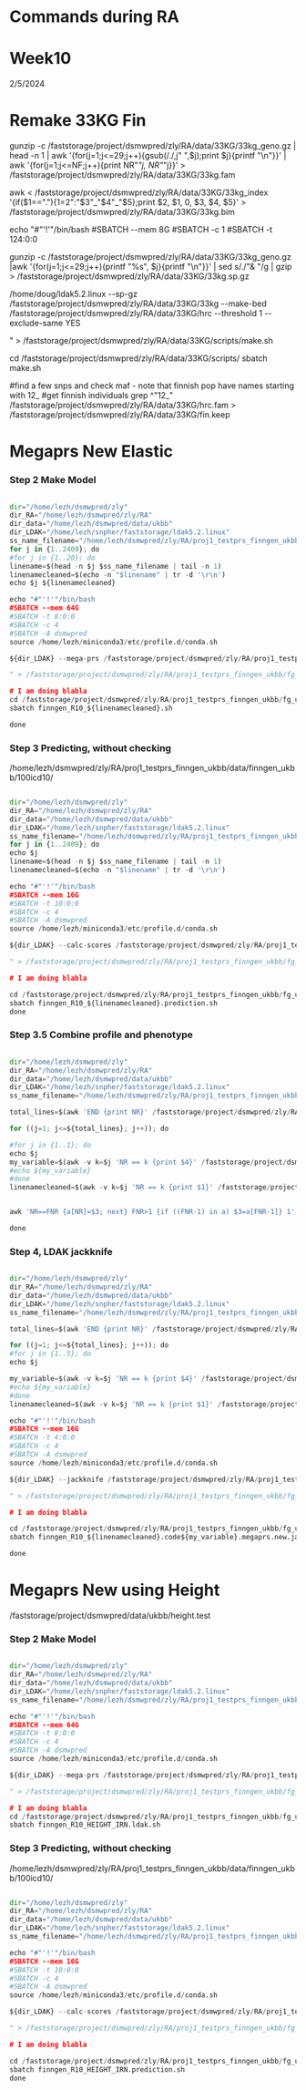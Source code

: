 # Commands during RA
# Week10

2/5/2024

# Remake 33KG Fin

gunzip -c /faststorage/project/dsmwpred/zly/RA/data/33KG/33kg_geno.gz | head -n 1 | awk '{for(j=1;j<=29;j++){gsub(/./,j" ",$j);print $j}{printf "\n"}}' | awk '{for(j=1;j<=NF;j++){print NR"_"j, NR"_"j}}' > /faststorage/project/dsmwpred/zly/RA/data/33KG/33kg.fam

awk < /faststorage/project/dsmwpred/zly/RA/data/33KG/33kg_index '{if($1=="."){$1=$2":"$3"_"$4"_"$5};print $2, $1, 0, $3, $4, $5}' > /faststorage/project/dsmwpred/zly/RA/data/33KG/33kg.bim

echo "#"'!'"/bin/bash
#SBATCH --mem 8G
#SBATCH -c 1
#SBATCH -t 124:0:0

gunzip -c /faststorage/project/dsmwpred/zly/RA/data/33KG/33kg_geno.gz |awk '{for(j=1;j<=29;j++){printf \"%s\", \$j}{printf \"\n\"}}' | sed s/\.\/\"& \"/g | gzip > /faststorage/project/dsmwpred/zly/RA/data/33KG/33kg.sp.gz

/home/doug/ldak5.2.linux --sp-gz /faststorage/project/dsmwpred/zly/RA/data/33KG/33kg --make-bed /faststorage/project/dsmwpred/zly/RA/data/33KG/hrc --threshold 1 --exclude-same YES

" > /faststorage/project/dsmwpred/zly/RA/data/33KG/scripts/make.sh

cd /faststorage/project/dsmwpred/zly/RA/data/33KG/scripts/
sbatch make.sh



#find a few snps and check maf - note that finnish pop have names starting with 12_
#get finnish individuals
grep ^"12_" /faststorage/project/dsmwpred/zly/RA/data/33KG/hrc.fam > /faststorage/project/dsmwpred/zly/RA/data/33KG/fin.keep



# Megaprs New Elastic


### Step 2 Make Model
```python

dir="/home/lezh/dsmwpred/zly"
dir_RA="/home/lezh/dsmwpred/zly/RA"
dir_data="/home/lezh/dsmwpred/data/ukbb"
dir_LDAK="/home/lezh/snpher/faststorage/ldak5.2.linux"
ss_name_filename="/home/lezh/dsmwpred/zly/RA/proj1_testprs_finngen_ukbb/data/finngen_icd10/list_R10_ss_phenocode.txt"
for j in {1..2409}; do
#for j in {1..20}; do
linename=$(head -n $j $ss_name_filename | tail -n 1)
linenamecleaned=$(echo -n "$linename" | tr -d '\r\n')
echo $j ${linenamecleaned}

echo "#"'!'"/bin/bash
#SBATCH --mem 64G
#SBATCH -t 8:0:0
#SBATCH -c 4
#SBATCH -A dsmwpred
source /home/lezh/miniconda3/etc/profile.d/conda.sh

${dir_LDAK} --mega-prs /faststorage/project/dsmwpred/zly/RA/proj1_testprs_finngen_ukbb/fg_ukbb_33kg/geno3_as_reference_panel/megaprs_new_elastic/model/finngen_R10_${linenamecleaned}.megaprs.new --allow-ambiguous YES --cors /faststorage/project/dsmwpred/zly/RA/proj1_testprs_finngen_ukbb/fg_ukbb_33kg/geno3_as_reference_panel/cors_geno3 --high-LD /faststorage/project/dsmwpred/zly/RA/proj1_testprs_finngen_ukbb/fg_ukbb_33kg/geno3_as_reference_panel/highld_geno3/genes.predictors.used --summary /home/lezh/dsmwpred/zly/RA/proj1_testprs_finngen_ukbb/data/finngen_icd10/ldak_format/finngen_R10_${linenamecleaned}.ldak --model elastic --power -.25 --max-threads 4  --extract /home/lezh/dsmwpred/zly/RA/proj1_testprs_finngen_ukbb/data/finngen_icd10/ldak_format/finngen_R10_${linenamecleaned}.ldak 

" > /faststorage/project/dsmwpred/zly/RA/proj1_testprs_finngen_ukbb/fg_ukbb_33kg/geno3_as_reference_panel/scripts/megaprs_new_elastic/model/finngen_R10_${linenamecleaned}.sh

# I am doing blabla 
cd /faststorage/project/dsmwpred/zly/RA/proj1_testprs_finngen_ukbb/fg_ukbb_33kg/geno3_as_reference_panel/scripts/megaprs_new_elastic/model
sbatch finngen_R10_${linenamecleaned}.sh

done


```


### Step 3 Predicting, without checking
/home/lezh/dsmwpred/zly/RA/proj1_testprs_finngen_ukbb/data/finngen_ukbb/100icd10/
```python

dir="/home/lezh/dsmwpred/zly"
dir_RA="/home/lezh/dsmwpred/zly/RA"
dir_data="/home/lezh/dsmwpred/data/ukbb"
dir_LDAK="/home/lezh/snpher/faststorage/ldak5.2.linux"
ss_name_filename="/home/lezh/dsmwpred/zly/RA/proj1_testprs_finngen_ukbb/data/finngen_icd10/list_R10_ss_phenocode.txt"
for j in {1..2409}; do
echo $j
linename=$(head -n $j $ss_name_filename | tail -n 1)
linenamecleaned=$(echo -n "$linename" | tr -d '\r\n')

echo "#"'!'"/bin/bash
#SBATCH --mem 16G
#SBATCH -t 10:0:0
#SBATCH -c 4
#SBATCH -A dsmwpred
source /home/lezh/miniconda3/etc/profile.d/conda.sh

${dir_LDAK} --calc-scores /faststorage/project/dsmwpred/zly/RA/proj1_testprs_finngen_ukbb/fg_ukbb_33kg/geno3_as_reference_panel/megaprs_new_elastic/prediction/finngen_R10_${linenamecleaned}.megaprs.new.pred --power 0 --bfile /faststorage/project/dsmwpred/zly/RA/proj1_testprs_finngen_ukbb/fg_ukbb_33kg/geno3 --scorefile /faststorage/project/dsmwpred/zly/RA/proj1_testprs_finngen_ukbb/fg_ukbb_33kg/geno3_as_reference_panel/megaprs_new_elastic/model/finngen_R10_${linenamecleaned}.megaprs.new.effects  --max-threads 4

" > /faststorage/project/dsmwpred/zly/RA/proj1_testprs_finngen_ukbb/fg_ukbb_33kg/geno3_as_reference_panel/scripts/megaprs_new_elastic/prediction/finngen_R10_${linenamecleaned}.prediction.sh

# I am doing blabla

cd /faststorage/project/dsmwpred/zly/RA/proj1_testprs_finngen_ukbb/fg_ukbb_33kg/geno3_as_reference_panel/scripts/megaprs_new_elastic/prediction
sbatch finngen_R10_${linenamecleaned}.prediction.sh
done

```



### Step 3.5 Combine profile and phenotype
```python

dir="/home/lezh/dsmwpred/zly"
dir_RA="/home/lezh/dsmwpred/zly/RA"
dir_data="/home/lezh/dsmwpred/data/ukbb"
dir_LDAK="/home/lezh/snpher/faststorage/ldak5.2.linux"
ss_name_filename="/home/lezh/dsmwpred/zly/RA/proj1_testprs_finngen_ukbb/data/finngen_icd10/list_R10_ss_phenocode.txt"

total_lines=$(awk 'END {print NR}' /faststorage/project/dsmwpred/zly/RA/proj1_testprs_finngen_ukbb/data/finngen_icd10/finngen_ukbb_mapping_combined.txt)

for ((j=1; j<=${total_lines}; j++)); do

#for j in {1..1}; do
echo $j
my_variable=$(awk -v k=$j 'NR == k {print $4}' /faststorage/project/dsmwpred/zly/RA/proj1_testprs_finngen_ukbb/data/finngen_icd10/finngen_ukbb_mapping_combined.txt)
#echo ${my_variable}
#done
linenamecleaned=$(awk -v k=$j 'NR == k {print $1}' /faststorage/project/dsmwpred/zly/RA/proj1_testprs_finngen_ukbb/data/finngen_icd10/finngen_ukbb_mapping_combined.txt)


awk 'NR==FNR {a[NR]=$3; next} FNR>1 {if ((FNR-1) in a) $3=a[FNR-1]} 1' /home/lezh/snpher/faststorage/biobank/newphens/icdphens/code${my_variable}.pheno /faststorage/project/dsmwpred/zly/RA/proj1_testprs_finngen_ukbb/fg_ukbb_33kg/geno3_as_reference_panel/megaprs_new_elastic/prediction/finngen_R10_${linenamecleaned}.megaprs.new.pred.profile > /faststorage/project/dsmwpred/zly/RA/proj1_testprs_finngen_ukbb/fg_ukbb_33kg/geno3_as_reference_panel/megaprs_new_elastic/prediction/combine/finngen_R10_${linenamecleaned}.code${my_variable}.megaprs.new.pred.profile.combined

done


```



### Step 4, LDAK jackknife
```python

dir="/home/lezh/dsmwpred/zly"
dir_RA="/home/lezh/dsmwpred/zly/RA"
dir_data="/home/lezh/dsmwpred/data/ukbb"
dir_LDAK="/home/lezh/snpher/faststorage/ldak5.2.linux"
ss_name_filename="/home/lezh/dsmwpred/zly/RA/proj1_testprs_finngen_ukbb/data/finngen_icd10/list_R10_ss_phenocode.txt"

total_lines=$(awk 'END {print NR}' /faststorage/project/dsmwpred/zly/RA/proj1_testprs_finngen_ukbb/data/finngen_icd10/finngen_ukbb_mapping_combined.txt)

for ((j=1; j<=${total_lines}; j++)); do
#for j in {1..5}; do
echo $j

my_variable=$(awk -v k=$j 'NR == k {print $4}' /faststorage/project/dsmwpred/zly/RA/proj1_testprs_finngen_ukbb/data/finngen_icd10/finngen_ukbb_mapping_combined.txt)
#echo ${my_variable}
#done
linenamecleaned=$(awk -v k=$j 'NR == k {print $1}' /faststorage/project/dsmwpred/zly/RA/proj1_testprs_finngen_ukbb/data/finngen_icd10/finngen_ukbb_mapping_combined.txt)

echo "#"'!'"/bin/bash
#SBATCH --mem 16G
#SBATCH -t 4:0:0
#SBATCH -c 4
#SBATCH -A dsmwpred
source /home/lezh/miniconda3/etc/profile.d/conda.sh

${dir_LDAK} --jackknife /faststorage/project/dsmwpred/zly/RA/proj1_testprs_finngen_ukbb/fg_ukbb_33kg/geno3_as_reference_panel/megaprs_new_elastic/jackknife/finngen_R10_${linenamecleaned}.code${my_variable}.megaprs.new.jackknife --profile /faststorage/project/dsmwpred/zly/RA/proj1_testprs_finngen_ukbb/fg_ukbb_33kg/geno3_as_reference_panel/megaprs_new_elastic/prediction/combine/finngen_R10_${linenamecleaned}.code${my_variable}.megaprs.new.pred.profile.combined --num-blocks 200 --AUC YES --prevalence 0.02

" > /faststorage/project/dsmwpred/zly/RA/proj1_testprs_finngen_ukbb/fg_ukbb_33kg/geno3_as_reference_panel/scripts/megaprs_new_elastic/jackknife/finngen_R10_${linenamecleaned}.code${my_variable}.megaprs.new.jackknife.sh

# I am doing blabla

cd /faststorage/project/dsmwpred/zly/RA/proj1_testprs_finngen_ukbb/fg_ukbb_33kg/geno3_as_reference_panel/scripts/megaprs_new_elastic/jackknife
sbatch finngen_R10_${linenamecleaned}.code${my_variable}.megaprs.new.jackknife.sh

done

```



# Megaprs New using Height

/faststorage/project/dsmwpred/data/ukbb/height.test


### Step 2 Make Model
```python

dir="/home/lezh/dsmwpred/zly"
dir_RA="/home/lezh/dsmwpred/zly/RA"
dir_data="/home/lezh/dsmwpred/data/ukbb"
dir_LDAK="/home/lezh/snpher/faststorage/ldak5.2.linux"
ss_name_filename="/home/lezh/dsmwpred/zly/RA/proj1_testprs_finngen_ukbb/data/finngen_icd10/list_R10_ss_phenocode.txt"

echo "#"'!'"/bin/bash
#SBATCH --mem 64G
#SBATCH -t 8:0:0
#SBATCH -c 4
#SBATCH -A dsmwpred
source /home/lezh/miniconda3/etc/profile.d/conda.sh

${dir_LDAK} --mega-prs /faststorage/project/dsmwpred/zly/RA/proj1_testprs_finngen_ukbb/fg_ukbb_33kg/geno3_as_reference_panel/megaprs_new/model/finngen_R10_HEIGHT_IRN.megaprs.new --allow-ambiguous YES --cors /faststorage/project/dsmwpred/zly/RA/proj1_testprs_finngen_ukbb/fg_ukbb_33kg/geno3_as_reference_panel/cors_geno3 --high-LD /faststorage/project/dsmwpred/zly/RA/proj1_testprs_finngen_ukbb/fg_ukbb_33kg/geno3_as_reference_panel/highld_geno3/genes.predictors.used --summary /home/lezh/dsmwpred/zly/RA/proj1_testprs_finngen_ukbb/data/finngen_icd10/ldak_format/finngen_R10_HEIGHT_IRN.ldak --model bayesr --power -.25 --max-threads 4  --extract /home/lezh/dsmwpred/zly/RA/proj1_testprs_finngen_ukbb/data/finngen_icd10/ldak_format/finngen_R10_HEIGHT_IRN.ldak

" > /faststorage/project/dsmwpred/zly/RA/proj1_testprs_finngen_ukbb/fg_ukbb_33kg/geno3_as_reference_panel/scripts/megaprs_new/model/finngen_R10_HEIGHT_IRN.ldak.sh

# I am doing blabla 
cd /faststorage/project/dsmwpred/zly/RA/proj1_testprs_finngen_ukbb/fg_ukbb_33kg/geno3_as_reference_panel/scripts/megaprs_new/model/
sbatch finngen_R10_HEIGHT_IRN.ldak.sh

```



### Step 3 Predicting, without checking
/home/lezh/dsmwpred/zly/RA/proj1_testprs_finngen_ukbb/data/finngen_ukbb/100icd10/
```python

dir="/home/lezh/dsmwpred/zly"
dir_RA="/home/lezh/dsmwpred/zly/RA"
dir_data="/home/lezh/dsmwpred/data/ukbb"
dir_LDAK="/home/lezh/snpher/faststorage/ldak5.2.linux"
ss_name_filename="/home/lezh/dsmwpred/zly/RA/proj1_testprs_finngen_ukbb/data/finngen_icd10/list_R10_ss_phenocode.txt"

echo "#"'!'"/bin/bash
#SBATCH --mem 16G
#SBATCH -t 10:0:0
#SBATCH -c 4
#SBATCH -A dsmwpred
source /home/lezh/miniconda3/etc/profile.d/conda.sh

${dir_LDAK} --calc-scores /faststorage/project/dsmwpred/zly/RA/proj1_testprs_finngen_ukbb/fg_ukbb_33kg/geno3_as_reference_panel/megaprs_new/prediction/finngen_R10_HEIGHT_IRN.megaprs.new.pred --power 0 --bfile /faststorage/project/dsmwpred/zly/RA/proj1_testprs_finngen_ukbb/fg_ukbb_33kg/geno3 --scorefile /faststorage/project/dsmwpred/zly/RA/proj1_testprs_finngen_ukbb/fg_ukbb_33kg/geno3_as_reference_panel/megaprs_new/model/finngen_R10_HEIGHT_IRN.megaprs.new.effects  --max-threads 4

" > /faststorage/project/dsmwpred/zly/RA/proj1_testprs_finngen_ukbb/fg_ukbb_33kg/geno3_as_reference_panel/scripts/megaprs_new/prediction/finngen_R10_HEIGHT_IRN.prediction.sh

# I am doing blabla

cd /faststorage/project/dsmwpred/zly/RA/proj1_testprs_finngen_ukbb/fg_ukbb_33kg/geno3_as_reference_panel/scripts/megaprs_new/prediction
sbatch finngen_R10_HEIGHT_IRN.prediction.sh
done

```

